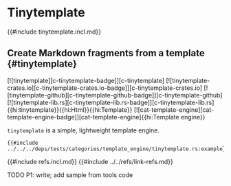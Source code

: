 # Tinytemplate

{{#include tinytemplate.incl.md}}

## Create Markdown fragments from a template {#tinytemplate}

[![tinytemplate][c-tinytemplate-badge]][c-tinytemplate] [![tinytemplate-crates.io][c-tinytemplate-crates.io-badge]][c-tinytemplate-crates.io] [![tinytemplate-github][c-tinytemplate-github-badge]][c-tinytemplate-github] [![tinytemplate-lib.rs][c-tinytemplate-lib.rs-badge]][c-tinytemplate-lib.rs]{{hi:tinytemplate}}{{hi:Html}}{{hi:Template}} [![cat-template-engine][cat-template-engine-badge]][cat-template-engine]{{hi:Template engine}}

`tinytemplate` is a simple, lightweight template engine.

```rust,editable
{{#include ../../../deps/tests/categories/template_engine/tinytemplate.rs:example}}
```

{{#include refs.incl.md}}
{{#include ../../refs/link-refs.md}}

<div class="hidden">
TODO P1: write; add sample from tools code
</div>
